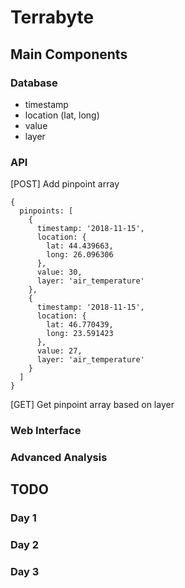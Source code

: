 # Terrabyte

## Main Components
### Database

- timestamp
- location (lat, long)
- value
- layer

### API

[POST] Add pinpoint array

```
{
  pinpoints: [
    {
      timestamp: '2018-11-15',
      location: {
        lat: 44.439663,
        long: 26.096306
      },
      value: 30,
      layer: 'air_temperature'
    },
    {
      timestamp: '2018-11-15',
      location: {
        lat: 46.770439,
        long: 23.591423
      },
      value: 27,
      layer: 'air_temperature'
    }
  ]
}
```

[GET] Get pinpoint array based on layer

### Web Interface
### Advanced Analysis

## TODO
### Day 1
### Day 2
### Day 3

